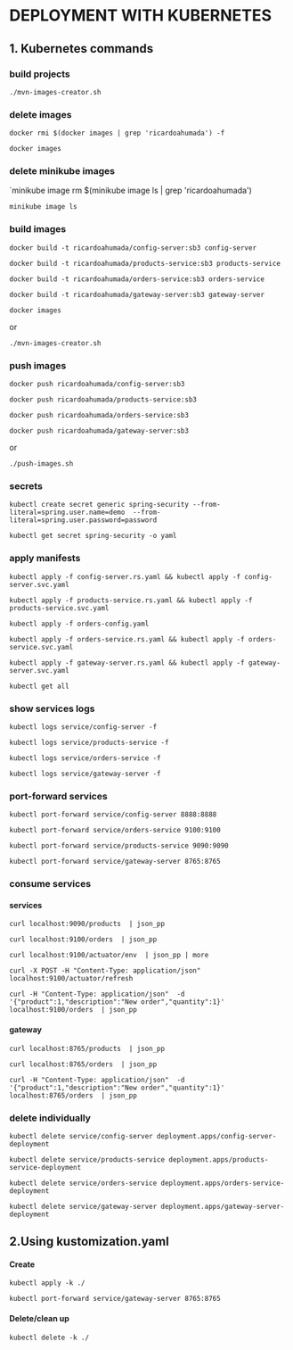# DEPLOYMENT WITH KUBERNETES

## 1. Kubernetes commands

### build projects
`./mvn-images-creator.sh`


### delete images
`docker rmi $(docker images | grep 'ricardoahumada') -f`

`docker images`

### delete minikube images
`minikube image rm $(minikube image ls | grep 'ricardoahumada')

`minikube image ls`


### build images
`docker build -t ricardoahumada/config-server:sb3 config-server`

`docker build -t ricardoahumada/products-service:sb3 products-service`

`docker build -t ricardoahumada/orders-service:sb3 orders-service`

`docker build -t ricardoahumada/gateway-server:sb3 gateway-server`

`docker images`

or

`./mvn-images-creator.sh`

### push images
`docker push ricardoahumada/config-server:sb3`

`docker push ricardoahumada/products-service:sb3`

`docker push ricardoahumada/orders-service:sb3`

`docker push ricardoahumada/gateway-server:sb3`

or

`./push-images.sh`


### secrets
`kubectl create secret generic spring-security --from-literal=spring.user.name=demo  --from-literal=spring.user.password=password`

`kubectl get secret spring-security -o yaml`




### apply manifests
`kubectl apply -f config-server.rs.yaml && kubectl apply -f config-server.svc.yaml`

`kubectl apply -f products-service.rs.yaml && kubectl apply -f products-service.svc.yaml`

`kubectl apply -f orders-config.yaml`

`kubectl apply -f orders-service.rs.yaml && kubectl apply -f orders-service.svc.yaml`

`kubectl apply -f gateway-server.rs.yaml && kubectl apply -f gateway-server.svc.yaml`

`kubectl get all`


### show services logs
`kubectl logs service/config-server -f`

`kubectl logs service/products-service -f`

`kubectl logs service/orders-service -f`

`kubectl logs service/gateway-server -f`


### port-forward services
`kubectl port-forward service/config-server 8888:8888`

`kubectl port-forward service/orders-service 9100:9100`

`kubectl port-forward service/products-service 9090:9090`

`kubectl port-forward service/gateway-server 8765:8765`


### consume services
#### services
`curl localhost:9090/products  | json_pp`

`curl localhost:9100/orders  | json_pp`

`curl localhost:9100/actuator/env  | json_pp | more`

`curl -X POST -H "Content-Type: application/json"  localhost:9100/actuator/refresh`

`curl -H "Content-Type: application/json"  -d '{"product":1,"description":"New order","quantity":1}' localhost:9100/orders  | json_pp`


#### gateway
`curl localhost:8765/products  | json_pp`

`curl localhost:8765/orders  | json_pp`

`curl -H "Content-Type: application/json"  -d '{"product":1,"description":"New order","quantity":1}' localhost:8765/orders  | json_pp`


### delete individually
`kubectl delete service/config-server deployment.apps/config-server-deployment`

`kubectl delete service/products-service deployment.apps/products-service-deployment`

`kubectl delete service/orders-service deployment.apps/orders-service-deployment`

`kubectl delete service/gateway-server deployment.apps/gateway-server-deployment`


## 2.Using kustomization.yaml
#### Create
`kubectl apply -k ./`

`kubectl port-forward service/gateway-server 8765:8765`

#### Delete/clean up
`kubectl delete -k ./`